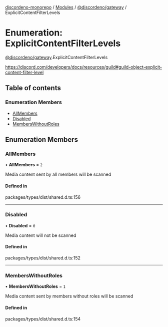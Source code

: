 [discordeno-monorepo](../README.md) / [Modules](../modules.md) / [@discordeno/gateway](../modules/discordeno_gateway.md) / ExplicitContentFilterLevels

# Enumeration: ExplicitContentFilterLevels

[@discordeno/gateway](../modules/discordeno_gateway.md).ExplicitContentFilterLevels

https://discord.com/developers/docs/resources/guild#guild-object-explicit-content-filter-level

## Table of contents

### Enumeration Members

- [AllMembers](discordeno_gateway.ExplicitContentFilterLevels.md#allmembers)
- [Disabled](discordeno_gateway.ExplicitContentFilterLevels.md#disabled)
- [MembersWithoutRoles](discordeno_gateway.ExplicitContentFilterLevels.md#memberswithoutroles)

## Enumeration Members

### AllMembers

• **AllMembers** = `2`

Media content sent by all members will be scanned

#### Defined in

packages/types/dist/shared.d.ts:156

---

### Disabled

• **Disabled** = `0`

Media content will not be scanned

#### Defined in

packages/types/dist/shared.d.ts:152

---

### MembersWithoutRoles

• **MembersWithoutRoles** = `1`

Media content sent by members without roles will be scanned

#### Defined in

packages/types/dist/shared.d.ts:154
